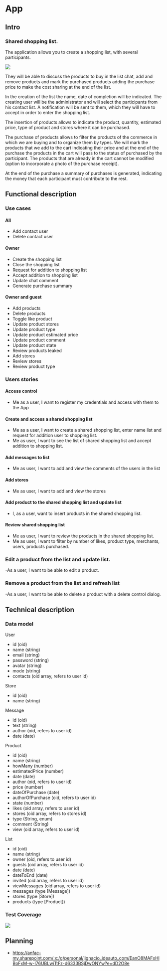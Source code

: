 # App

## Intro

### Shared shopping list.

The application allows you to create a shopping list, with several participants. 

![](https://www.ideasyahorro.com/wp-content/uploads/2021/07/lista-de-la-compra.jpg)

They will be able to discuss the products to buy in the list chat, add and remove products and mark the purchased products adding the purchase price to make the cost sharing at the end of the list.

In the creation of the list the name, date of completion will be indicated. The creating user will be the administrator and will select the participants from his contact list. A notification will be sent to them, which they will have to accept in order to enter the shopping list.

The insertion of products allows to indicate the product, quantity, estimated price, type of product and stores where it can be purchased. 

The purchase of products allows to filter the products of the commerce in which we are buying and to organize them by types. We will mark the products that we add to the cart indicating their price and at the end of the purchase the products in the cart will pass to the status of purchased by the participant. The products that are already in the cart cannot be modified (option to incorporate a photo of the purchase receipt).

At the end of the purchase a summary of purchases is generated, indicating the money that each participant must contribute to the rest.



## Functional description

### Use cases

#### All
- Add contact user
- Delete contact user

#### Owner
- Create the shopping list
- Close the shopping list
- Request for addition to shopping list
- Accept addition to shopping list
- Update chat comment
- Generate purchase summary

#### Owner and guest
- Add products
- Delete products
- Toggle like product
- Update product stores
- Update product type
- Update product estimated price
- Update product comment
- Update product state
- Review products leaked
- Add stores
- Review stores
- Review product type

### Users stories

#### Access control

- Me as a user, I want to register my credentials and access with them to the App

#### Create and access a shared shopping list

- Me as a user, I want to create a shared shopping list, enter name list and request for addition user to shopping list.
- Me as user, I want to see the list of shared shopping list and accept addition to shopping list. 

#### Add messages to list

- Me as user, I want to add and view the comments of the users in the list

#### Add stores

- Me as user, I want to add and view the stores 

#### Add product to the shared shopping list and update list

- I, as a user, want to insert products in the shared shopping list.

#### Review shared shopping list

- Me as user, I want to review the products in the shared shopping list. 
- Me as user, I want to filter by number of likes, product type, merchants, users, products purchased.

### Edit a product from the list and update list.

-As a user, I want to be able to edit a product. 

### Remove a product from the list and refresh list

-As a user, I want to be able to delete a product with a delete control dialog.


## Technical description

### Data model

User
- id (oid)
- name (string)
- email (string)
- password (string)
- avatar (string)
- mode (string)
- contacts (oid array, refers to user id) 

Store
- id (oid)
- name (string)

Message
- id (oid)
- text (string)
- author (oid, refers to user id) 
- date (date)

Product
- id (oid)
- name (string)
- howMany (number)
- estimatedPrice (number)
- date (date)
- author (oid, refers to user id) 
- price (number)
- dateOfPurchase (date)
- authorOfPurchase (oid, refers to user id) 
- state (number)
- likes (oid array, refers to user id)
- stores (oid array, refers to stores id)
- type (String, enum)
- comment (String)
- view (oid array, refers to user id)

List
- id (oid)
- name (string)
- owner (oid, refers to user id) 
- guests (oid array, refers to user id) 
- date (date)
- dateToEnd (date)
- invited (oid array, refers to user id) 
- viewMessages (oid array, refers to user id)
- messages (type [Message])
- stores (type [Store])
- products (type [Product])

### Test Coverage

![](https://wac-cdn.atlassian.com/dam/jcr:f29e7890-4a7a-4590-bc8b-c4c775ec301d/CDmicro-600x338-retina2x-A_11-58-7.png?cdnVersion=1077)

## Planning

- https://anfac-my.sharepoint.com/:x:/g/personal/jignacio_ideauto_com/EanO8MAFxHlBoFxM-w-I76UBLwiTtFz-d6333BSjDwONYw?e=dD2O8e